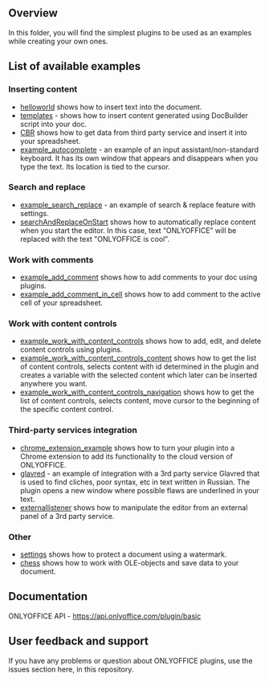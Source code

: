 ## Overview

In this folder, you will find the simplest plugins to be used as an examples while creating your own ones.

## List of available examples

### Inserting content 

* [helloworld](./examples/helloworld) shows how to insert text into the document.
* [templates](./examples/templates) - shows how to insert content generated using DocBuilder script into your doc.
* [CBR](./examples/cbr) shows how to get data from third party service and insert it into your spreadsheet. 
* [example_autocomplete](./examples/example_autocomplete) - an example of an input assistant/non-standard keyboard. It has its own window that appears and disappears when you type the text. Its location is tied to the cursor.

### Search and replace

* [example_search_replace](./examples/example_autocomplete) - an example of search & replace feature with settings. 
* [searchAndReplaceOnStart](./examples/searchAndReplaceOnStart) shows how to automatically replace content when you start the editor. In this case, text “ONLYOFFICE” will be replaced with the text "ONLYOFFICE is cool". 

### Work with comments

* [example_add_comment](./examples/example_add_comment) shows how to add comments to your doc using plugins.
* [example_add_comment_in_cell](./examples/example_add_comment_in_cell) shows how to add comment to the active cell of your spreadsheet.

### Work with content controls

* [example_work_with_content_controls](./examples/example_work_with_content_controls) shows how to add, edit, and delete content controls using plugins. 
* [example_work_with_content_controls_content](./examples/example_work_with_content_controls_content) shows how to get the list of content controls, selects content with id determined in the plugin and creates a variable with the selected content which later can be inserted anywhere you want. 
* [example_work_with_content_controls_navigation](./examples/example_work_with_content_controls_navigation) shows how to get the list of content controls, selects content, move cursor to the beginning of the specific content control. 

### Third-party services integration

* [chrome_extension_example](./examples/chrome_extension_example) shows how to turn your plugin into a Chrome extension to add its functionality to the cloud version of ONLYOFFICE.
* [glavred](./examples/glavred) -  an example of integration with a 3rd party service Glavred that is used to find cliches, poor syntax, etc in text written in Russian. The plugin opens a new window where possible flaws are underlined in your text. 
* [externallistener](./examples/externallistener) shows how to manipulate the editor from an external panel of a 3rd party service. 

### Other 

* [settings](./examples/settings) shows how to protect a document using a watermark.
* [chess](./examples/chess) shows how to work with OLE-objects and save data to your document.

## Documentation

ONLYOFFICE API - https://api.onlyoffice.com/plugin/basic

## User feedback and support

If you have any problems or question about ONLYOFFICE plugins, use the issues section here, in this repository. 



